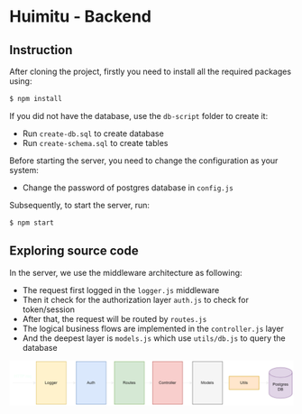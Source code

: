 # Huimitu - Backend

## Instruction

After cloning the project, firstly you need to install all the required packages using:
```bash
$ npm install
```

If you did not have the database, use the `db-script` folder to create it:
- Run `create-db.sql` to create database
- Run `create-schema.sql` to create tables

Before starting the server, you need to change the configuration as your system:
- Change the password of postgres database in `config.js`

Subsequently, to start the server, run:
```bash
$ npm start
```

## Exploring source code

In the server, we use the middleware architecture as following:
- The request first logged in the `logger.js` middleware
- Then it check for the authorization layer `auth.js` to check for token/session
- After that, the request will be routed by `routes.js`
- The logical business flows are implemented in the `controller.js` layer
- And the deepest layer is `models.js` which use `utils/db.js` to query the database
  
<p align="center">
  <img src="./res/middleware.png" alt="middleware"/>
</p>